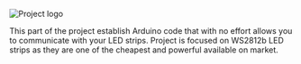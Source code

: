 ![Project logo](/images/logo.png)

This part of the project establish Arduino code that with no effort allows you to communicate with your LED strips. Project is focused on WS2812b LED strips as they are one of the cheapest and powerful available on market.


